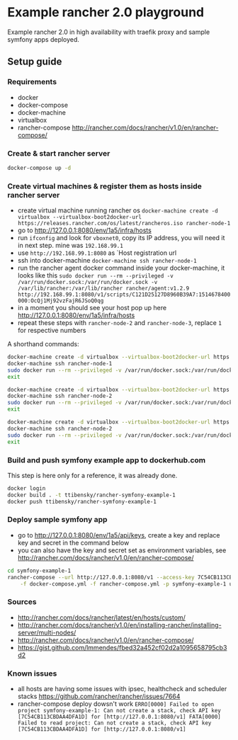 # Example rancher 2.0 playground

Example rancher 2.0 in high availability with traefik proxy and sample symfony apps deployed.

## Setup guide

### Requirements

- docker
- docker-compose
- docker-machine
- virtualbox
- rancher-compose http://rancher.com/docs/rancher/v1.0/en/rancher-compose/

### Create & start rancher server

```bash
docker-compose up -d
```

### Create virtual machines & register them as hosts inside rancher server

- create virtual machine running rancher os `docker-machine create -d virtualbox --virtualbox-boot2docker-url https://releases.rancher.com/os/latest/rancheros.iso rancher-node-1`
- go to http://127.0.0.1:8080/env/1a5/infra/hosts
- run `ifconfig` and look for `vboxnet0`, copy its IP address, you will need it in next step. mine was `192.168.99.1`
- use `http://192.168.99.1:8080` as `Host registration url
- ssh into docker-machine `docker-machine ssh rancher-node-1`
- run the rancher agent docker command inside your docker-machine, it looks like this `sudo docker run --rm --privileged -v /var/run/docker.sock:/var/run/docker.sock -v /var/lib/rancher:/var/lib/rancher rancher/agent:v1.2.9 http://192.168.99.1:8080/v1/scripts/C121D25127D8960B39A7:1514678400000:OcQj1Mj92vzFajR6JSoQ0qg`
- in a moment you should see your host pop up here http://127.0.0.1:8080/env/1a5/infra/hosts
- repeat these steps with `rancher-node-2` and `rancher-node-3`, replace `1` for respective numbers

A shorthand commands:

```bash
docker-machine create -d virtualbox --virtualbox-boot2docker-url https://releases.rancher.com/os/latest/rancheros.iso rancher-node-1
docker-machine ssh rancher-node-1
sudo docker run --rm --privileged -v /var/run/docker.sock:/var/run/docker.sock -v /var/lib/rancher:/var/lib/rancher rancher/agent:v1.2.9 http://192.168.99.1:8080/v1/scripts/C121D25127D8960B39A7:1514678400000:OcQj1Mj92vzFajR6JSoQ0qg
exit

docker-machine create -d virtualbox --virtualbox-boot2docker-url https://releases.rancher.com/os/latest/rancheros.iso rancher-node-2
docker-machine ssh rancher-node-2
sudo docker run --rm --privileged -v /var/run/docker.sock:/var/run/docker.sock -v /var/lib/rancher:/var/lib/rancher rancher/agent:v1.2.9 http://192.168.99.1:8080/v1/scripts/C121D25127D8960B39A7:1514678400000:OcQj1Mj92vzFajR6JSoQ0qg
exit

docker-machine create -d virtualbox --virtualbox-boot2docker-url https://releases.rancher.com/os/latest/rancheros.iso rancher-node-2
docker-machine ssh rancher-node-2
sudo docker run --rm --privileged -v /var/run/docker.sock:/var/run/docker.sock -v /var/lib/rancher:/var/lib/rancher rancher/agent:v1.2.9 http://192.168.99.1:8080/v1/scripts/C121D25127D8960B39A7:1514678400000:OcQj1Mj92vzFajR6JSoQ0qg
exit
```

### Build and push symfony example app to dockerhub.com

This step is here only for a reference, it was already done.

```bash
docker login
docker build . -t ttibensky/rancher-symfony-example-1
docker push ttibensky/rancher-symfony-example-1
```

### Deploy sample symfony app

- go to http://127.0.0.1:8080/env/1a5/api/keys, create a key and replace key and secret in the command below
- you can also have the key and secret set as environment variables, see http://rancher.com/docs/rancher/v1.0/en/rancher-compose/

```bash
cd symfony-example-1
rancher-compose --url http://127.0.0.1:8080/v1 --access-key 7C54CB113CBDAA4DFA1D --secret-key b3PVS8emjJj3CFqDaW3agY7mwV4wx6WJRLWRoKdR \
    -f docker-compose.yml -f rancher-compose.yml -p symfony-example-1 up -d --force-upgrade --confirm-upgrade
```

### Sources

- http://rancher.com/docs/rancher/latest/en/hosts/custom/
- http://rancher.com/docs/rancher/v1.0/en/installing-rancher/installing-server/multi-nodes/
- http://rancher.com/docs/rancher/v1.0/en/rancher-compose/
- https://gist.github.com/lmmendes/fbed32a452cf02d2a1095658795cb3d2

### Known issues

- all hosts are having some issues with ipsec, healthcheck and scheduler stacks https://github.com/rancher/rancher/issues/7664
- rancher-compose deploy dowsn't work `ERRO[0000] Failed to open project symfony-example-1: Can not create a stack, check API key [7C54CB113CBDAA4DFA1D] for [http://127.0.0.1:8080/v1]
                                       FATA[0000] Failed to read project: Can not create a stack, check API key [7C54CB113CBDAA4DFA1D] for [http://127.0.0.1:8080/v1]`
